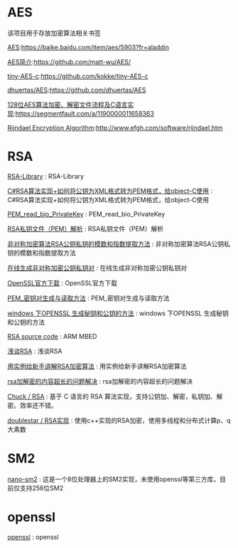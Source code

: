 # AES
该项目用于存放加密算法相关书签

[AES](https://baike.baidu.com/item/aes/5903?fr=aladdin):https://baike.baidu.com/item/aes/5903?fr=aladdin

[AES简介](https://github.com/matt-wu/AES/):https://github.com/matt-wu/AES/

[tiny-AES-c](https://github.com/kokke/tiny-AES-c):https://github.com/kokke/tiny-AES-c

[dhuertas/AES](https://github.com/dhuertas/AES):https://github.com/dhuertas/AES

[128位AES算法加密、解密文件流程及C语言实现](https://segmentfault.com/a/1190000011658363):https://segmentfault.com/a/1190000011658363

[Rijndael Encryption Algorithm](http://www.efgh.com/software/rijndael.htm):http://www.efgh.com/software/rijndael.htm

# RSA 
[RSA-Library](https://github.com/andrewkiluk/RSA-Library) : RSA-Library 

[C#RSA算法实现+如何将公钥为XML格式转为PEM格式，给object-C使用](https://www.cnblogs.com/roam/p/5992958.html) : C#RSA算法实现+如何将公钥为XML格式转为PEM格式，给object-C使用 

[PEM_read_bio_PrivateKey](https://www.openssl.org/docs/man1.1.0/man3/PEM_read_bio_RSAPublicKey.html) : PEM_read_bio_PrivateKey 

[RSA私钥文件（PEM）解析](https://blog.csdn.net/xuanshao_/article/details/51672547) : RSA私钥文件（PEM）解析 

[非对称加密算法RSA公钥私钥的模数和指数提取方法](https://blog.csdn.net/fengbingchun/article/details/84973431) : 非对称加密算法RSA公钥私钥的模数和指数提取方法 

[在线生成非对称加密公钥私钥对](http://web.chacuo.net/netrsakeypair) : 在线生成非对称加密公钥私钥对 

[OpenSSL官方下载](https://pan.baidu.com/s/1y9KOTfFI6NkyvZC27jAhJA) : OpenSSL官方下载 

[PEM_密钥对生成与读取方法](https://blog.csdn.net/xiao_zhu_kuai_pao/article/details/45675509) : PEM_密钥对生成与读取方法 

[windows 下OPENSSL 生成秘钥和公钥的方法](https://www.cnblogs.com/cfas/p/8544087.html) : windows 下OPENSSL 生成秘钥和公钥的方法  

[RSA source code](https://tls.mbed.org/rsa-source-code) : ARM MBED 

[浅谈RSA](https://www.jianshu.com/p/6280aa136292) : 浅谈RSA 

[用实例给新手讲解RSA加密算法](https://www.cnblogs.com/jiftle/p/7903762.html) : 用实例给新手讲解RSA加密算法 

[rsa加解密的内容超长的问题解决](https://blog.csdn.net/taoxin52/article/details/53782470) : rsa加解密的内容超长的问题解决 

[Chuck / RSA](https://gitee.com/lch0821/RSA) : 基于 C 语言的 RSA 算法实现，支持公钥加、解密，私钥加、解密。效率还不错。 

[doublestar / RSA实现](https://gitee.com/yunsle/RSAShiXian) : 使用c++实现的RSA加密，使用多线程和分布式计算p、q大素数 


# SM2
[nano-sm2](https://github.com/Aries-orz/nano-sm2) : 这是一个8位处理器上的SM2实现，未使用openssl等第三方库，目前仅支持256位SM2 



# openssl
[openssl](https://github.com/openssl/openssl) : openssl 











